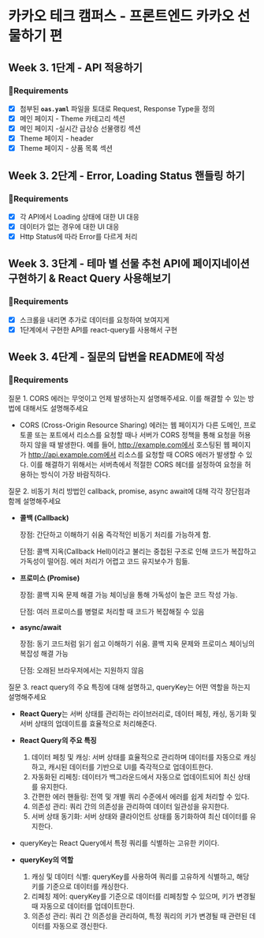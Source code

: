 # 카카오 테크 캠퍼스 - 프론트엔드 카카오 선물하기 편

## Week 3. 1단계 - API 적용하기

### 📝Requirements

- [x] 첨부된 **`oas.yaml`** 파일을 토대로 Request, Response Type을 정의
- [x] 메인 페이지 - Theme 카테고리 섹션
- [x] 메인 페이지 -실시간 급상승 선물랭킹 섹션
- [x] Theme 페이지 - header
- [x] Theme 페이지 - 상품 목록 섹션

## Week 3. 2단계 - Error, Loading Status 핸들링 하기

### 📝Requirements

- [x] 각 API에서 Loading 상태에 대한 UI 대응
- [x] 데이터가 없는 경우에 대한 UI 대응
- [x] Http Status에 따라 Error를 다르게 처리

## Week 3. 3단계 - 테마 별 선물 추천 API에 페이지네이션 구현하기 & React Query 사용해보기

### 📝Requirements

- [x] 스크롤을 내리면 추가로 데이터를 요청하여 보여지게
- [x] 1단계에서 구현한 API를 react-query를 사용해서 구현

## Week 3. 4단계 - 질문의 답변을 README에 작성

### 📝Requirements

질문 1. CORS 에러는 무엇이고 언제 발생하는지 설명해주세요. 이를 해결할 수 있는 방법에 대해서도 설명해주세요

- CORS (Cross-Origin Resource Sharing) 에러는 웹 페이지가 다른 도메인, 프로토콜 또는 포트에서 리소스를 요청할 때나 서버가 CORS 정책을 통해 요청을 허용하지 않을 때
  발생한다. 예를 들어, http://example.com에서 호스팅된 웹 페이지가 http://api.example.com에서 리소스를 요청할 때 CORS 에러가 발생할 수 있다. 이를 해결하기 위해서는 서버측에서 적절한 CORS 헤더를 설정하여 요청을 허용하는 방식이 가장 바람직하다.

질문 2. 비동기 처리 방법인 callback, promise, async await에 대해 각각 장단점과 함께 설명해주세요

- **콜백 (Callback)**

  장점:
  간단하고 이해하기 쉬움
  즉각적인 비동기 처리를 가능하게 함.

  단점:
  콜백 지옥(Callback Hell)이라고 불리는 중첩된 구조로 인해 코드가 복잡하고 가독성이 떨어짐.
  에러 처리가 어렵고 코드 유지보수가 힘듦.

- **프로미스 (Promise)**

  장점:
  콜백 지옥 문제 해결 가능
  체이닝을 통해 가독성이 높은 코드 작성 가능.

  단점:
  여러 프로미스를 병렬로 처리할 때 코드가 복잡해질 수 있음

- **async/await**

  장점:
  동기 코드처럼 읽기 쉽고 이해하기 쉬움.
  콜백 지옥 문제와 프로미스 체이닝의 복잡성 해결 가능

  단점:
  오래된 브라우저에서는 지원하지 않음

질문 3. react query의 주요 특징에 대해 설명하고, queryKey는 어떤 역할을 하는지 설명해주세요

- **React Query**는 서버 상태를 관리하는 라이브러리로, 데이터 페칭, 캐싱, 동기화 및 서버 상태의 업데이트를 효율적으로 처리해준다.

- **React Query의 주요 특징**

  1. 데이터 페칭 및 캐싱: 서버 상태를 효율적으로 관리하며 데이터를 자동으로 캐싱하고, 캐시된 데이터를 기반으로 UI를 즉각적으로 업데이트한다.
  2. 자동화된 리페칭: 데이터가 백그라운드에서 자동으로 업데이트되어 최신 상태를 유지한다.
  3. 간편한 에러 핸들링: 전역 및 개별 쿼리 수준에서 에러를 쉽게 처리할 수 있다.
  4. 의존성 관리: 쿼리 간의 의존성을 관리하여 데이터 일관성을 유지한다.
  5. 서버 상태 동기화: 서버 상태와 클라이언트 상태를 동기화하여 최신 데이터를 유지한다.

- queryKey는 React Query에서 특정 쿼리를 식별하는 고유한 키이다.

- **queryKey의 역할**

  1. 캐싱 및 데이터 식별: queryKey를 사용하여 쿼리를 고유하게 식별하고, 해당 키를 기준으로 데이터를 캐싱한다.
  2. 리페칭 제어: queryKey를 기준으로 데이터를 리페칭할 수 있으며, 키가 변경될 때 자동으로 데이터를 업데이트한다.
  3. 의존성 관리: 쿼리 간 의존성을 관리하여, 특정 쿼리의 키가 변경될 때 관련된 데이터를 자동으로 갱신한다.
